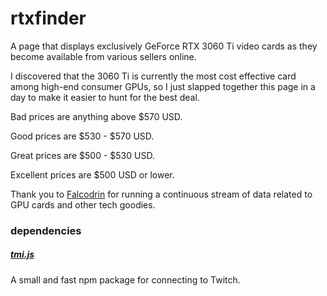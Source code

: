 # rtxfinder

A page that displays exclusively GeForce RTX 3060 Ti video cards as they become available from various sellers online.

I discovered that the 3060 Ti is currently the most cost effective card among high-end consumer GPUs, so I just slapped together this page in a day to make it easier to hunt for the best deal.

Bad prices are anything above $570 USD.

Good prices are $530 - $570 USD.

Great prices are $500 - $530 USD.

Excellent prices are $500 USD or lower.

Thank you to [Falcodrin](https://www.twitch.tv/falcodrin) for running a continuous stream of data related to GPU cards and other tech goodies.

### dependencies

##### [tmi.js](https://tmijs.com/)

A small and fast npm package for connecting to Twitch.